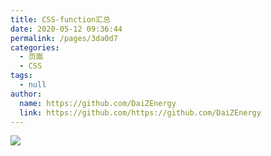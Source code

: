 ```yaml
---
title: CSS-function汇总
date: 2020-05-12 09:36:44
permalink: /pages/3da0d7
categories:
  - 页面
  - CSS
tags:
  - null
author:
  name: https://github.com/DaiZEnergy
  link: https://github.com/https://github.com/DaiZEnergy
---
```


![](https://cdn.jsdelivr.net/gh/https://github.com/DaiZEnergy/image_store/blog/20200512161232.jpg)
